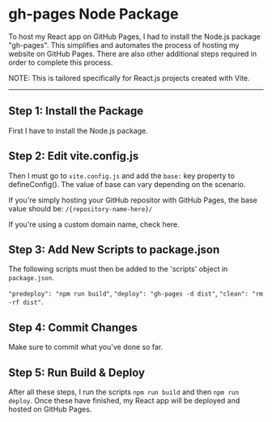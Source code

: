# gh-pages Node Package

To host my React app on GitHub Pages, I had to install the Node.js package "gh-pages". This simplifies and automates the process of hosting my website on GitHub Pages. There are also other additional steps required in order to complete this process.

NOTE: This is tailored specifically for React.js projects created with Vite.

----

## Step 1: Install the Package

First I have to install the Node.js package.



## Step 2: Edit vite.config.js

Then I must go to `vite.config.js` and add the `base:` key property to defineConfig(). The value of base can vary depending on the scenario.

If you're simply hosting your GitHub repositor with GitHub Pages, the base value should be: `/{repository-name-here}/`

If you're using a custom domain name, check here.



## Step 3: Add New Scripts to package.json

The following scripts must then be added to the 'scripts' object in `package.json`.

`"predeploy": "npm run build"`, `"deploy": "gh-pages -d dist"`, `"clean": "rm -rf dist"`.



## Step 4: Commit Changes

Make sure to commit what you've done so far.

## Step 5: Run Build & Deploy

After all these steps, I run the scripts `npm run build` and then `npm run deploy`. Once these have finished, my React app will be deployed and hosted on GitHub Pages.
